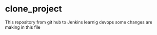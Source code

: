 # clone_project
This repository from git hub to Jenkins
learnig devops 
some changes are making in this file 
